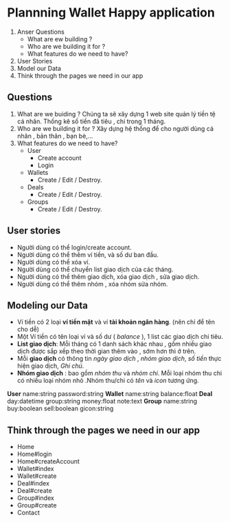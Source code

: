# Plannning Wallet Happy application

1. Anser Questions
    - What are ew building ?
    - Who are we building it for ?
    - What features do we need to have?
2. User Stories
3. Model our Data
4. Think through the pages we need in our app

## Questions 

1. What are we buiding ?
        Chúng ta sẽ xây dựng 1 web site quản lý tiền tệ cá nhân. Thống kê số tiền đã tiêu , chi trong 1 tháng.
2. Who are we building it for ?
        Xây dựng hệ thống để cho người dùng cá nhân , bản thân , bạn bè,...
3. What features do we need to have?
    - User
        - Create account
        - Login
    - Wallets
        - Create / Edit / Destroy.
    - Deals
        - Create / Edit / Destroy.
    - Groups
        - Create / Edit / Destroy.




## User stories

- Người dùng có thể login/create account.
- Người dùng có thể thêm ví tiền, và số dư ban đầu.
- Người dùng có thể xóa ví.
- Người dùng có thể chuyển list giao dịch của các tháng.
- Người dùng có thể thêm giao dịch, xóa giao dịch , sửa giao dịch.
- Người dùng có thể thêm nhóm , xóa nhóm sửa nhóm.


## Modeling our Data

- Ví tiền có 2 loại **ví tiền mặt** và ví **tài khoản ngân hàng**. (nên chỉ để tên cho dễ)
- Một Ví tiền có tên loại ví và số dư ( *balance* ), 1 list các giao dịch chi tiêu.
- **List giao dịch**: Mỗi tháng có 1 danh sách khác nhau , gồm nhiều giao dịch được sắp xếp theo thời gian thêm vào , sớm hơn thì ở trên.
- Mỗi **giao dịch** có thông tin *ngày giao dịch* , *nhóm giao dịch*, *số tiền* thực hiện giao dịch, *Ghi chú*.
- **Nhóm giao dịch** : bao gồm *nhóm thu* và *nhóm chi*. Mỗi loại nhóm thu chi có nhiều loại nhóm nhỏ .Nhóm thu/chi có *tên* và *icon* tương ứng.

**User**
    name:string
    password:string
**Wallet**
    name:string
    balance:float
**Deal**
    day:datetime
    group:string
     money:float
       note:text
**Group**
    name:string
    buy:boolean
    sell:boolean
    gicon:string

## Think through the pages we need in our app

 - Home
 - Home#login
 - Home#createAccount
 - Wallet#index
 - Wallet#create
 - Deal#index
 - Deal#create
 - Group#index
 - Group#create
 - Contact
